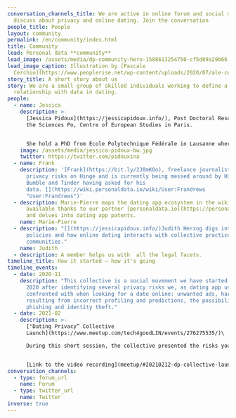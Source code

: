 ```yaml
---
conversation_channels_title: We are active in online forum and social media to
  discuss about privacy and online dating. Join the conversation
people_title: People
layout: community
permalink: /en/community/index.html
title: Community
lead: Personal data **community**
lead_image: /assets/media/dp-community-hero-1588613254750-cf5d89a29b66.jpg
lead_image_caption: Illustration by [Pascale
  Cerchio](https://www.peoplerise.net/wp-content/uploads/2020/07/ale-cerchio.png)
story_title: A short story about us
story: We are a small group of skilled individuals working to define a new
  relationship with data in dating.
people:
  - name: Jessica
    description: >-
      [Jessica Pidoux](https://jessicapidoux.info/), Post Doctoral Researcher at
      the Sciences Po, Centre of European Studies in Paris.


      She hold a PhD from École Polytechnique Fédérale in Lausanne where she worked on revealing biases in dating apps secretive matching algorithms.
    image: /assets/media/jessica-pidoux-bw.jpg
    twitter: https://twitter.com/pidouxina
  - name: Frank
    description: '[Frank](https://bit.ly/2J8mKOo), freelance journalist has revealed
      privacy risks on Hinge and is currently being messed around by Hinge,
      Bumble and Tinder having asked for his
      data. [](https://wiki.personaldata.io/wiki/User:Frandrews
      "User:Frandrews")'
  - description: Marie-Pierre maps the dating app ecosystem in the wiki platform
      available thanks to our partner [personaldata.io](https://personaldata.io)
      and delves into dating app patents.
    name: Marie-Pierre
  - description: "[](https://jessicapidoux.info/)Judith Herzog digs into regulation
      policies and how online dating interacts with collective practices and
      communities."
    name: Judith
  - description: A member helps us with  all the legal facets.
timeline_title: How it started — how it's going
timeline_events:
  - date: 2020-11
    description: "This collective is a social movement we have started in November
      2020 after identifying several privacy risks we, as dating app users, are
      confronted with when looking for a date online: unwanted ads, harms
      resulting from incorrect profiling and predictions, the possibility of
      phishing and identity theft."
  - date: 2021-02
    description: >-
      ["Dating Privacy” Collective
      Launch](https://www.meetup.com/tech4goodLIN/events/276275535/)\

      During this short session, the collective presented the risks you take when using dating apps, shared practices to protect your privacy and explained how you can recover your data if you want to know what happens when you're swiping and liking. We also outlined our first major data literacy project: one [we want you to be involved in](/en/act/sar).


      [Link to the video recording](meetup/#20210212-dp-collective-launch) [Link to the presentation](https://tinyurl.com/20210212datingprivacy)
conversation_channels:
  - type: forum_url
    name: Forum
  - type: twitter_url
    name: Twitter
inverse: true
---
```

